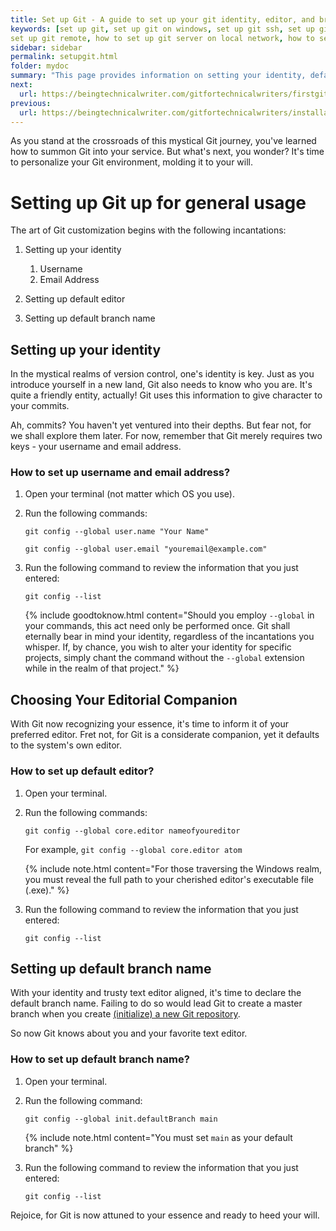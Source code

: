 ```yaml
---
title: Set up Git - A guide to set up your git identity, editor, and branch
keywords: [set up git, set up git on windows, set up git ssh, set up git on mac, set up git repository, set up git credentials, set up git server, set up git ssh key, set up git bash
set up git remote, how to set up git server on local network, how to set up git bash, how to set up git in vs code]
sidebar: sidebar
permalink: setupgit.html
folder: mydoc
summary: "This page provides information on setting your identity, default editor, and branch."
next:
  url: https://beingtechnicalwriter.com/gitfortechnicalwriters/firstgitcommand.html
previous:
  url: https://beingtechnicalwriter.com/gitfortechnicalwriters/installation.html
---
```


As you stand at the crossroads of this mystical Git journey, you've learned how to summon Git into your service. But what's next, you wonder? It's time to personalize your Git environment, molding it to your will.

# Setting up Git up for general usage

The art of Git customization begins with the following incantations:
1. Setting up your identity
   1. Username
   2. Email Address

2. Setting up default editor
3. Setting up default branch name

## Setting up your identity
In the mystical realms of version control, one's identity is key. Just as you introduce yourself in a new land, Git also needs to know who you are. It's quite a friendly entity, actually! Git uses this information to give character to your commits.

Ah, commits? You haven't yet ventured into their depths. But fear not, for we shall explore them later. For now, remember that Git merely requires two keys - your username and email address.

### How to set up username and email address?

1. Open your terminal (not matter which OS you use).
2. Run the following commands:
   
   `git config --global user.name "Your Name"`

   `git config --global user.email "youremail@example.com"`

3. Run the following command to review the information that you just entered:
   
   `git config --list`

   {% include goodtoknow.html content="Should you employ `--global` in your commands, this act need only be performed once. Git shall eternally bear in mind your identity, regardless of the incantations you whisper. If, by chance, you wish to alter your identity for specific projects, simply chant the command without the `--global` extension while in the realm of that project." %}

## Choosing Your Editorial Companion
With Git now recognizing your essence, it's time to inform it of your preferred editor. Fret not, for Git is a considerate companion, yet it defaults to the system's own editor.

### How to set up default editor?
1. Open your terminal.
2. Run the following commands:
   
   `git config --global core.editor nameofyoureditor`

   For example, `git config --global core.editor atom`

   {% include note.html content="For those traversing the Windows realm, you must reveal the full path to your cherished editor's executable file (.exe)." %}

3. Run the following command to review the information that you just entered:
   
   `git config --list`

## Setting up default branch name
With your identity and trusty text editor aligned, it's time to declare the default branch name. Failing to do so would lead Git to create a master branch when you create [(initialize) a new Git repository](firstcommand.md).


So now Git knows about you and your favorite text editor. 

### How to set up default branch name?
1. Open your terminal.
2. Run the following command:
   
   `git config --global init.defaultBranch main`

    {% include note.html content="You must set `main` as your default branch" %}

3. Run the following command to review the information that you just entered:
   
   `git config --list`

Rejoice, for Git is now attuned to your essence and ready to heed your will.